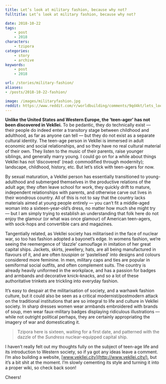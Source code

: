 ```yaml
---
title: Let’s look at military fashion, because why not?
fulltitle: Let’s look at military fashion, because why not?

date: 2018-10-22
tags:
    - post
    - 2018
characters:
    - tzipora
categories:
    - story
    - archive
keywords:
    - post
    - 2018

url: /stories/military-fashion/
aliases:
- /posts/2018-10-22-fashion/

image: /images/militaryfashion.jpg
reddit: https://www.reddit.com/r/worldbuilding/comments/9qd4kt/lets_look_at_military_fashion_because_why_not/
---
```

**Unlike the United States and Western Europe, the ‘teen-ager’ has not been discovered in Vekllei.** To be pedantic, they do technically exist  —  their people do indeed enter a transitory stage between childhood and adulthood, as far as anyone can tell —  but they do not exist as a separate cultural identity. The teen-age person in Vekllei is immersed in adult economic and social relationships, and so they have no real cultural material of their own. They listen to the music of their parents, raise younger siblings, and generally marry young. I could go on for a while about things Vekllei has not ‘discovered’ (read: commodified through modernity); landscape, childhood, history, etc. But let’s stick with teen-agers for now.

By sexual maturation, a Vekllei person has essentially transitioned to young-adulthood and submerged themselves in the productive relations of the adult age; they often leave school for work, they quickly drift to mature, independent relationships with parents, and otherwise carve out lives in their wondrous country. All of this is not to say that the country lacks materials aimed at young people entirely  —  you can’t fit a middle-aged woman into a sixteen-year-old’s dress, no matter how much she might try  —  but I am simply trying to establish an understanding that folk here do not enjoy the glamour (or what was once glamour) of American teen-agers, with sock-hops and convertible cars and magazines.

Tangentially related, as Vekllei society has militarised in the face of nuclear war, so too has fashion adopted a bayonet’s edge. In womens fashion, we’re seeing the reemergence of ‘dazzle’ camouflage in imitation of her great capital ships. Jackets, skirts, jewellery, hats, are all being manufactured in flavours of it, and are often *touspian* or ‘pastelised’ into designs and colours considered more feminine. In men, military caps and ties are popular in semiformal social outfits, and often complement suits. The country is already heavily uniformed in the workplace, and has a passion for badges and armbands and decorative knick-knacks, and so a lot of these authoritative trinkets are trickling into everyday fashion.

It’s easy to despair at the militarisation of society, and a warhawk fashion culture, but it could also be seen as a critical modernist/postmodern attack on the traditional institutions that are so integral to life and culture in Vekllei society. In sharp dresses women wear armbands embroidered with brands of soup, men wear faux-military badges displaying ridiculous illustrations  —  while not outright political perhaps, they are certainly appropriating the imagery of war and domesticating it.

>Tzipora here is sixteen, waiting for a first date, and patterned with the dazzle of the *Sundress* nuclear-equipped capital ship.

I haven’t really felt out my thoughts fully on the subject of teen-age life and its introduction to Western society, so if ya got any ideas leave a comment. I’m also building a website, [www.vekllei.city](http://www.vekllei.city/), but it’s a bit shit at the moment. I’m slowly cementing its style and turning it into a proper wiki, so check back soon!

Cheers!
